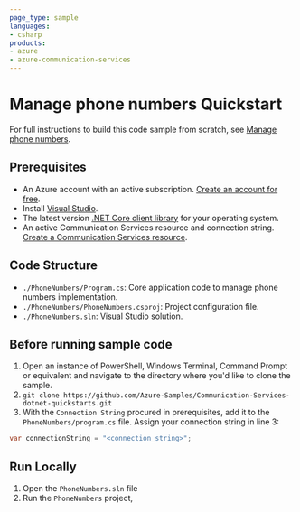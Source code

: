 ```yaml
---
page_type: sample
languages:
- csharp
products:
- azure
- azure-communication-services
---
```



# Manage phone numbers Quickstart

For full instructions to build this code sample from scratch, see [Manage phone numbers](https://docs.microsoft.com/azure/communication-services/quickstarts/telephony/get-phone-number?pivots=programming-language-csharp).

## Prerequisites

- An Azure account with an active subscription. [Create an account for free](https://azure.microsoft.com/free/?WT.mc_id=A261C142F).
- Install [Visual Studio](https://visualstudio.microsoft.com/downloads/).
- The latest version [.NET Core client library](https://dotnet.microsoft.com/download/dotnet-core) for your operating system.
- An active Communication Services resource and connection string. [Create a Communication Services resource](https://docs.microsoft.com/azure/communication-services/quickstarts/create-communication-resource?tabs=windows&pivots=platform-net).

## Code Structure

- `./PhoneNumbers/Program.cs`: Core application code to manage phone numbers implementation.
- `./PhoneNumbers/PhoneNumbers.csproj`: Project configuration file.
- `./PhoneNumbers.sln`: Visual Studio solution.

## Before running sample code

1. Open an instance of PowerShell, Windows Terminal, Command Prompt or equivalent and navigate to the directory where you'd like to clone the sample.
2. `git clone https://github.com/Azure-Samples/Communication-Services-dotnet-quickstarts.git`
3. With the `Connection String` procured in prerequisites, add it to the `PhoneNumbers/program.cs` file. Assign your connection string in line 3:

  ```csharp
  var connectionString = "<connection_string>";
  ```

## Run Locally

1. Open the `PhoneNumbers.sln` file
2. Run the `PhoneNumbers` project,
